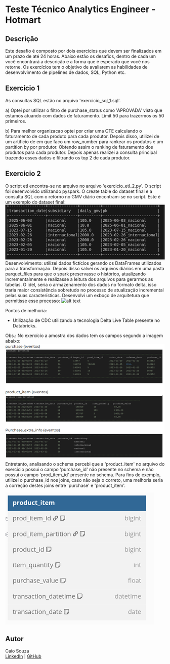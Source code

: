 
# Teste Técnico Analytics Engineer - Hotmart

## Descrição

Este desafio é composto por dois exercícios que devem ser finalizados em um prazo de até 24 horas.
Abaixo estão os desafios, dentro de cada um você encontrará a descrição e a forma que é esperado que você nos retorne.
Os exercícios tem o objetivo de avaliarem as habilidades de desenvolvimento de pipelines de dados, SQL, Python etc.

## Exercício 1
As consultas SQL estão no arquivo 'exercicio_sql_1.sql'.

a)
Optei por utilizar o filtro de purchase_status como 'APROVADA' visto que estamos atuando com dados de faturamento. Limit 50 para trazermos os 50 primeiros.

b) 
Para melhor organizacao optei por criar uma CTE calculando o faturamento de cada produto para cada produtor. Depois disso, utilizei de um artificio de em que faco um row_number para rankear os produtos e um partition by por produtor. Obtendo assim o ranking de faturamento dos produtos para cada produtor. Depois apenas realizei a consulta principal trazendo esses dados e filtrando os top 2 de cada produtor.

## Exercício 2
O script etl encontra-se no arquivo no arquivo 'exercicio_etl_2.py'.
O script foi desenvolvido utilizando pyspark. O create table do dataset final e a consulta SQL com o retorno no GMV diário encontram-se no script.
Este é um exemplo do dataset final:
![alt text](exemplo.png)
Desenvolvimento: utilizei dados fictícios gerando os DataFrames utilizados para a transformação. Depois disso salvei os arquivos diários em uma pasta parquet_files para que o spark preservasse o histórico, atualizando incrementalmente e realizasse a leitura dos arquivos para gerarmos as tabelas. O idel, seria o armazenamento dos dados no formato delta, isso traria maior consistência sobretudo no processo de atualização incremental pelas suas características.
Desenvolvi um exboço de arquitetura que permitisse esse processo:
![alt text](<Captura de tela de 2025-06-05 09-49-22.png>)

Pontos de melhoria:
- Utilização de CDC utilizando a tecnologia Delta Live Table presente no Databricks.

Obs.: 
No exercício a amostra dos dados tem os campos segundo a imagem abaixo:
![alt text](exemplo1.png)
Entretanto, analisando o schema percebi que a 'product_item' no arquivo do exercício possui o campo 'purchase_id' não presente no schema e não possui o campo 'prod_item_id' presente no schema. Para fins de exemplo, utilizei o purchase_id nos joins, caso não seja o correto, uma melhoria seria a correção destes joins entre 'purchase' e 'product_item'.

![alt text](exemplo2.png)

## Autor

Caio Souza  
[LinkedIn](https://www.linkedin.com/in/caiohas/) | [GitHub](https://github.com/caiohas)
